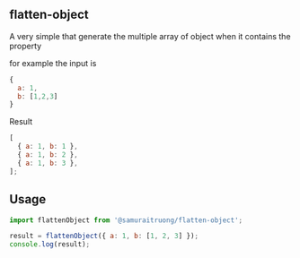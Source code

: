 ## flatten-object

A very simple that generate the multiple array of object when it contains the property

for example the input is

```js
{
  a: 1,
  b: [1,2,3]
}
```

Result

```js
[
  { a: 1, b: 1 },
  { a: 1, b: 2 },
  { a: 1, b: 3 },
];
```

## Usage

```js
import flattenObject from '@samuraitruong/flatten-object';

result = flattenObject({ a: 1, b: [1, 2, 3] });
console.log(result);
```
